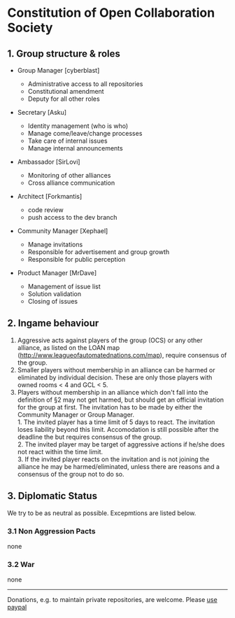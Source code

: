 # Constitution of Open Collaboration Society

## 1. Group structure & roles

  * Group Manager [cyberblast]
    * Administrative access to all repositories
    * Constitutional amendment
    * Deputy for all other roles  
  
  * Secretary [Asku]
    * Identity management (who is who)
    * Manage come/leave/change processes
    * Take care of internal issues
    * Manage internal announcements
  
  * Ambassador [SirLovi]
    * Monitoring of other alliances
    * Cross alliance communication
  
  * Architect [Forkmantis]
    * code review
    * push access to the dev branch
  
  * Community Manager [Xephael]
    * Manage invitations
    * Responsible for advertisement and group growth
    * Responsible for public perception
  
  * Product Manager [MrDave]
    * Management of issue list
    * Solution validation
    * Closing of issues 
  


## 2. Ingame behaviour

  1. Aggressive acts against players of the group (OCS) or any other alliance, as listed on the LOAN map (http://www.leagueofautomatednations.com/map), require consensus of the group. 
  2. Smaller players without membership in an alliance can be harmed or eliminated by individual decision. These are only those players with owned rooms < 4 and GCL < 5.
  3. Players without membership in an alliance which don't fall into the definition of §2 may not get harmed, but should get an official invitation for the group at first. The invitation has to be made by either the Community Manager or Group Manager.   
    1. The invited player has a time limit of 5 days to react. The invitation loses liability beyond this limit. Accomodation is still possible after the deadline the but requires consensus of the group.  
    2. The invited player may be target of aggressive actions if he/she does not react within the time limit.  
    3. If the invited player reacts on the invitation and is not joining the alliance he may be harmed/eliminated, unless there are reasons and a consensus of the group not to do so.  

## 3. Diplomatic Status

We try to be as neutral as possible. Excepmtions are listed below. 

### 3.1 Non Aggression Pacts
none

### 3.2 War
none


----------


Donations, e.g. to maintain private repositories, are welcome. Please [use paypal](https://www.paypal.me/rakowitz)
